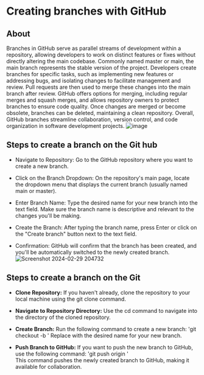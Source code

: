 # Creating branches with GitHub
## About
Branches in GitHub serve as parallel streams of development within a repository, allowing developers to work on distinct features or fixes without directly altering the main codebase. Commonly named master or main, the main branch represents the stable version of the project. Developers create branches for specific tasks, such as implementing new features or addressing bugs, and isolating changes to facilitate management and review. Pull requests are then used to merge these changes into the main branch after review. GitHub offers options for merging, including regular merges and squash merges, and allows repository owners to protect branches to ensure code quality. Once changes are merged or become obsolete, branches can be deleted, maintaining a clean repository. Overall, GitHub branches streamline collaboration, version control, and code organization in software development projects.
![image](https://github.com/Sushantjha1236/Semster-4_Practicals/assets/113833084/5f6ef6da-6b97-4f55-9d92-fb77ae699b29)
## Steps to create a branch on the Git hub
- Navigate to Repository: Go to the GitHub repository where you want to create a new branch.

- Click on the Branch Dropdown: On the repository's main page, locate the dropdown menu that displays the current branch (usually named main or master).

- Enter Branch Name: Type the desired name for your new branch into the text field. Make sure the branch name is descriptive and relevant to the changes you'll be making.

- Create the Branch: After typing the branch name, press Enter or click on the "Create branch" button next to the text field.

- Confirmation: GitHub will confirm that the branch has been created, and you'll be automatically switched to the newly created branch.
  ![Screenshot 2024-02-29 204732](https://github.com/Sushantjha1236/Semster-4_Practicals/assets/113833084/1ff8099e-89b6-423f-ba14-38bb75dab06f)
## Steps to create a branch on the Git
- **Clone Repository:** If you haven't already, clone the repository to your local machine using the git clone command.

- **Navigate to Repository Directory:** Use the cd command to navigate into the directory of the cloned repository.

- **Create Branch:** Run the following command to create a new branch: 'git checkout -b <branch-name>'
    Replace <branch-name> with the desired name for your new branch.

- **Push Branch to GitHub:** If you want to push the new branch to GitHub, use the following command: 'git push origin <branch-name>'
<br>This command pushes the newly created branch to GitHub, making it available for collaboration.
